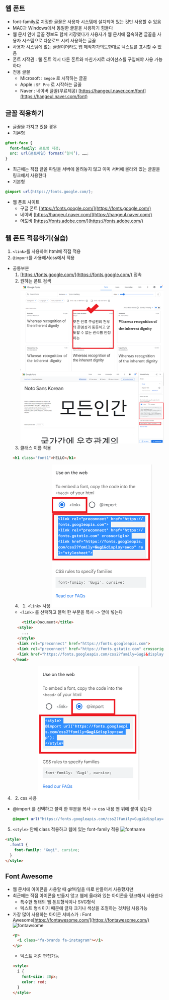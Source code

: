 ## 웹 폰트

- font-family로 지정한 글꼴은 사용자 시스템에 설치되어 있는 것만 사용할 수 있음
- MAC과 Windows에서 동일한 글꼴을 사용하기 힘들다
- 웹 문서 안에 글꼴 정보도 함께 저장했다가 사용자가 웹 문서에 접속하면 글꼴을 사용자 시스템으로 다운로드 시켜 사용하는 글꼴
- 사용자 시스템에 없는 글꼴이더라도 웹 제작자가의도한대로 텍스트를 표시할 수 있음
- 폰트 저작권 : 웹 폰트 역시 다른 폰트와 마찬가지로 라이선스를 구입해야 사용 가능하다
- 전용 글꼴
  - Microsoft : `Segoe` 로 시작하는 글꼴
  - Apple : `SF Pro` 로 시작하는 글꼴
  - Naver : 네이버 글꼴(무료제공) [https://hangeul.naver.com/font](https://hangeul.naver.com/font)

## 글꼴 적용하기

- 글꼴을 가지고 있을 경우
- 기본형

```css
@font-face {
  font-family: 폰트명 지정;
  src: url(폰트파일) format(‘형식’), ……;
}
```

- 최근에는 직접 글꼴 파일을 서버에 올려놓지 않고 이미 서버에 올라와 있는 글꼴을 링크해서 사용한다
- 기본형

```css
@import url(https://fonts.google.com/);
```

- 웹 폰트 사이트
  - 구글 폰트 [https://fonts.google.com/](https://fonts.google.com/)
  - 네이버 [https://hangeul.naver.com/](https://hangeul.naver.com/)
  - 어도비 [https://fonts.adobe.com/](https://fonts.adobe.com/)

## 웹 폰트 적용하기(실습)

1. `<link>`를 사용하여 html에 직접 적용
2. `@import`를 사용해서css에서 적용

- 공통부분
  1. [https://fonts.google.com/](https://fonts.google.com/) 접속
  2. 원하는 폰트 검색
     <img src="../image/font1.png" alt="웹폰트사용1">
     <img src="../image/font2.png" alt="웹폰트사용2">
  3. 클래스 이름 적용
  ```html
  <h1 class="font1">HELLO</h1>
  ```
  4. 1. `<link>` 사용
        <img src="../image/fontlink.png" alt="fontlink">
  - `<link>` 를 선택하고 블럭 한 부분을 복사 -> </head> 앞에 넣는다
  ```html
      <title>Document</title>
    <style>
      ...
    </style>
    <link rel="preconnect" href="https://fonts.googleapis.com">
    <link rel="preconnect" href="https://fonts.gstatic.com" crossorigin>
    <link href="https://fonts.googleapis.com/css2?family=Gugi&display=swap" rel="stylesheet">
  </head>
  ```

4. 2. css 사용
      <img src="../image/fontcss.png" alt="fontcss">

- @import 를 선택하고 블럭 한 부분을 복사 -> css 내용 맨 위에 붙여 넣는다
  ```css
  @import url("https://fonts.googleapis.com/css2?family=Gugi&display=swap");
  ```

5. `<style>` 안에 class 적용하고 웹에 있는 font-family 적용
   <img src="../image/fontname" alt="fontname">

```html
<style>
  .font1 {
    font-family: "Gugi", cursive;
  }
</style>
```

## Font Awesome

- 웹 문서에 아이콘을 사용할 때 gif파일을 따로 만들어서 사용했지만
- 최근에는 직접 아이콘을 만들지 않고 웹에 올라와 있는 아이콘을 링크해서 사용한다
  - 특수한 형태의 웹 폰트형식이나 SVG형식
  - 텍스트 형식이기 때문에 글자 크기나 색상을 조절하는 것처럼 사용가능
- 가장 많이 사용하는 아이콘 서비스가 : Font Awesome[https://fontawesome.com/](https://fontawesome.com/)
  <img src="../image/fontawsome.png" alt="fontawsome">
  ```html
  <p>
    <i class="fa-brands fa-instagram"></i>
  </p>
  ```
  - 텍스트 처럼 편집가능
  ```html
  <style>
    i {
      font-size: 30px;
      color: red;
    }
  </style>
  ```
